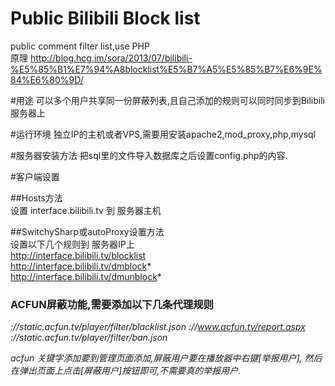 Public Bilibili Block list
==========================

public comment filter list,use PHP  
原理 http://blog.hcg.im/sora/2013/07/bilibili-%E5%85%B1%E7%94%A8blocklist%E5%B7%A5%E5%85%B7%E6%9E%84%E6%80%9D/

#用途
可以多个用户共享同一份屏蔽列表,且自己添加的规则可以同时同步到Bilibili服务器上

#运行环境
独立IP的主机或者VPS,需要用安装apache2,mod_proxy,php,mysql

#服务器安装方法
把sql里的文件导入数据库之后设置config.php的内容.

#客户端设置

##Hosts方法  
设置 interface.bilibili.tv 到 服务器主机

##SwitchySharp或autoProxy设置方法  
设置以下几个规则到 服务器IP上  
http://interface.bilibili.tv/blocklist  
http://interface.bilibili.tv/dmblock*  
http://interface.bilibili.tv/dmunblock*  

### ACFUN屏蔽功能,需要添加以下几条代理规则
*://static.acfun.tv/player/filter/blacklist.json*
*://www.acfun.tv/report.aspx*
*://static.acfun.tv/player/filter/ban.json*

*acfun 关键字添加要到管理页面添加,屏蔽用户要在播放器中右键[举报用户], 然后在弹出页面上点击[屏蔽用户]按钮即可,不需要真的举报用户.*
